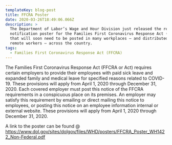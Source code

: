 ```yaml
---
templateKey: blog-post
title: FFCRA Poster
date: 2020-03-26T18:49:06.066Z
description: >
  The Department of Labor’s Wage and Hour Division just released the required
  notification poster for the Families First Coronavirus Response Act (FFCRA)
  that will soon need to be posted in many workplaces – and distributed to
  remote workers – across the country. 
tags:
  - Families First Coronavirus Response Act (FFCRA)
---
```

The Families First Coronavirus Response Act (FFCRA or Act) requires certain employers to provide their employees with paid sick leave and expanded family and medical leave for specified reasons related to COVID-19. These provisions will apply from April 1, 2020 through December 31, 2020. Each covered employer must post this notice of the FFCRA requirements in a conspicuous place on its premises. An employer may satisfy this requirement by emailing or direct mailing this notice to employees, or posting this notice on an employee information internal or external website. These provisions will apply from April 1, 2020 through December 31, 2020.

A link to the poster can be found @ <https://www.dol.gov/sites/dolgov/files/WHD/posters/FFCRA_Poster_WH1422_Non-Federal.pdf>
